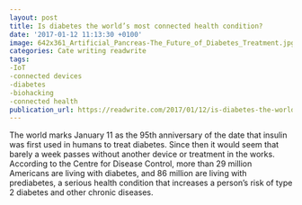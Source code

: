 ```yaml
---
layout: post
title: Is diabetes the world’s most connected health condition?
date: '2017-01-12 11:13:30 +0100'
image: 642x361_Artificial_Pancreas-The_Future_of_Diabetes_Treatment.jpg
categories: Cate writing readwrite
tags:
-IoT
-connected devices
-diabetes
-biohacking
-connected health
publication_url: https://readwrite.com/2017/01/12/is-diabetes-the-worlds-most-connected-health-condition-hl1/
---
```


The world marks January 11 as the 95th anniversary of the date that insulin was first used in humans to treat diabetes. Since then it would seem that barely a week passes without another device or treatment in the works. According to the Centre for Disease Control, more than 29 million Americans are living with diabetes, and 86 million are living with prediabetes, a serious health condition that increases a person’s risk of type 2 diabetes and other chronic diseases.
